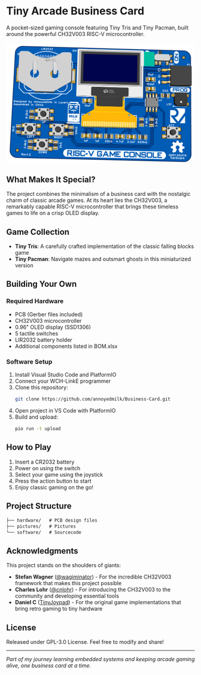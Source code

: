 # Tiny Arcade Business Card
A pocket-sized gaming console featuring Tiny Tris and Tiny Pacman, built around the powerful CH32V003 RISC-V microcontroller.

![Business Card](pictures/RenderFront.png)

## What Makes It Special?
The project combines the minimalism of a business card with the nostalgic charm of classic arcade games. At its heart lies the CH32V003, a remarkably capable RISC-V microcontroller that brings these timeless games to life on a crisp OLED display.

## Game Collection
- **Tiny Tris**: A carefully crafted implementation of the classic falling blocks game
- **Tiny Pacman**: Navigate mazes and outsmart ghosts in this miniaturized version

## Building Your Own

### Required Hardware
- PCB (Gerber files included)
- CH32V003 microcontroller
- 0.96" OLED display (SSD1306)
- 5 tactile switches
- LIR2032 battery holder
- Additional components listed in BOM.xlsx

### Software Setup
1. Install Visual Studio Code and PlatformIO
2. Connect your WCH-LinkE programmer
3. Clone this repository:
   ```bash
   git clone https://github.com/annoyedmilk/Business-Card.git
   ```
4. Open project in VS Code with PlatformIO
5. Build and upload:
   ```bash
   pio run -t upload
   ```

## How to Play
1. Insert a CR2032 battery
2. Power on using the switch
3. Select your game using the joystick
4. Press the action button to start
5. Enjoy classic gaming on the go!

## Project Structure
```
├── hardware/   # PCB design files
├── pictures/   # Pictures
└── software/   # Sourcecode
```

## Acknowledgments
This project stands on the shoulders of giants:

- **Stefan Wagner** ([@wagiminator](https://github.com/wagiminator)) - For the incredible CH32V003 framework that makes this project possible
- **Charles Lohr** ([@cnlohr](https://github.com/cnlohr)) - For introducing the CH32V003 to the community and developing essential tools
- **Daniel C** ([TinyJoypad](https://www.tinyjoypad.com)) - For the original game implementations that bring retro gaming to tiny hardware

## License
Released under GPL-3.0 License. Feel free to modify and share!

---

*Part of my journey learning embedded systems and keeping arcade gaming alive, one business card at a time.*
